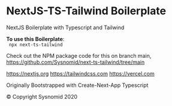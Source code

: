 # NextJS-TS-Tailwind Boilerplate

NextJS Boilerplate with Typescript and Tailwind

**To use this Boilerplate**:
    <br />
    ``` npx next-ts-tailwind```

Check out the NPM package code for this on branch main, 
  https://github.com/Sysnomid/next-ts-tailwind/tree/main


https://nextjs.org
https://tailwindcss.com
https://vercel.com

Originally Bootstrapped with Create-Next-App Typescript

&copy; Copyright Sysnomid 2020
